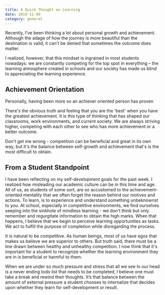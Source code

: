```yaml
---
title: A Quick Thought on Learning
date: 2019-11-09
category: general
---
```

Recently, I’ve been thinking a lot about personal growth and achievement. Although the adage of how the journey is more beautiful than the destination is valid, it can't be denied that sometimes the outcome does matter.

I realized, however, that this mindset is ingrained in most students nowadays: we are constantly competing for the top spot in everything – the learning atmosphere created in schools and our society has made us blind to appreciating the learning experience.

## Achievement Orientation

Personally, having been more so an achiever oriented person has proven 

There's the obvious truth and feeling that you are the 'best' when you have the greatest achievement. It is this type of thinking that has shaped our classrooms, work environments, and current society. We are always striving higher, competing with each other to see who has more achievement or a better outcome. 

Don't get me wrong - competition can be beneficial and great in its own way, but it's the balance between self-growth and achievement that's is the most difficult to obtain. 

## From a Student Standpoint

I have been reflecting on my self-development goals for the past week. I realized how misleading our academic culture can be in this time and age. All of us, as students of some sort, are so accustomed to the achievement-oriented mentality that we often forget the reason behind our motives and actions. To learn, is to experience and understand something unbeknownst to you. At school, especially in competitive environments, we find ourselves seeping into the sinkhole of mindless learning - we don't think but only remember and regurgitate information to obtain the high marks. When that happens, I believe that we begin to perceive learning opportunities as tasks. We act to fulfill the purpose of completion while disregarding the process.

It is natural to be competitive. As human beings, most of us have egos that makes us believe we are superior to others. But truth said, there must be a line drawn between healthy and unhealthy competition. I now think that it's important for a student to recognize whether the learning environment they are in is beneficial or harmful to them.

When we are under so much pressure and stress that all we see In our head is a never ending todo list that needs to be completed, I believe one must take a break and rewind their thoughts. It’s that balance between the amount of external pressure a student chooses to internalize that decides upon whether they learn for self-development or result.